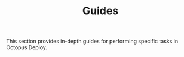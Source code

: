 ﻿---
title: Guides
position: 12
---


This section provides in-depth guides for performing specific tasks in Octopus Deploy.
